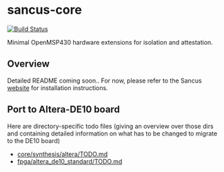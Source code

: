 # sancus-core
[![Build Status](https://travis-ci.org/sancus-pma/sancus-core.svg?branch=master)](https://travis-ci.org/sancus-pma/sancus-core)

Minimal OpenMSP430 hardware extensions for isolation and attestation.

## Overview

Detailed README coming soon.. For now, please refer to the Sancus [website](https://distrinet.cs.kuleuven.be/software/sancus/install.php) for installation instructions.

## Port to Altera-DE10 board

Here are directory-specific todo files (giving an overview over those dirs and containing detailed information on what has to be changed to migrate to the DE10 board)

* [core/synthesis/altera/TODO.md](core/synthesis/altera/TODO.md)
* [fpga/altera_de10_standard/TODO.md](fpga/altera_de10_standard/TODO.md)
